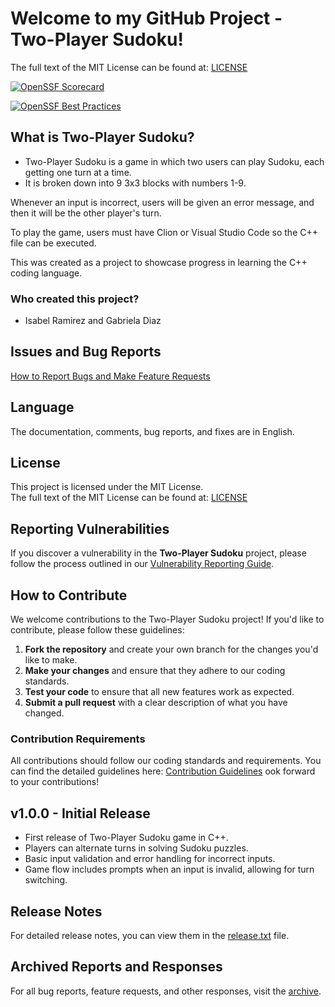 # Welcome to my GitHub Project - Two-Player Sudoku!

The full text of the MIT License can be found at: [LICENSE](https://github.com/isabelramirez10/Two-Player-Sudoku/blob/main/LICENSE)

[![OpenSSF Scorecard](https://api.scorecard.dev/projects/github.com/isabelramirez10/Two-Player-Sudoku/badge)](https://scorecard.dev/viewer/?uri=github.com/isabelramirez10/Two-Player-Sudoku)

[![OpenSSF Best Practices](https://www.bestpractices.dev/projects/10338/badge)](https://www.bestpractices.dev/projects/10338)

## What is Two-Player Sudoku?
- Two-Player Sudoku is a game in which two users can play Sudoku, each getting one turn at a time.
- It is broken down into 9 3x3 blocks with numbers 1-9.

Whenever an input is incorrect, users will be given an error message, and then it will be the other player's turn.

To play the game, users must have Clion or Visual Studio Code so the C++ file can be executed.

This was created as a project to showcase progress in learning the C++ coding language.

### Who created this project?
- Isabel Ramirez and Gabriela Diaz

## Issues and Bug Reports
[How to Report Bugs and Make Feature Requests](https://github.com/opennebula/one/wiki/How-to-Report-Bugs-and-Make-Feature-Requests#ReportBug)

## Language
The documentation, comments, bug reports, and fixes are in English.

## License
This project is licensed under the MIT License.  
The full text of the MIT License can be found at: [LICENSE](https://github.com/isabelramirez10/Two-Player-Sudoku/blob/main/LICENSE)

## Reporting Vulnerabilities

If you discover a vulnerability in the **Two-Player Sudoku** project, please follow the process outlined in our [Vulnerability Reporting Guide](https://github.com/isabelramirez10/Two-Player-Sudoku/blob/main/vulnerabilities.md).

## How to Contribute

We welcome contributions to the Two-Player Sudoku project! If you'd like to contribute, please follow these guidelines:

1. **Fork the repository** and create your own branch for the changes you'd like to make.
2. **Make your changes** and ensure that they adhere to our coding standards.
3. **Test your code** to ensure that all new features work as expected.
4. **Submit a pull request** with a clear description of what you have changed.

### Contribution Requirements
All contributions should follow our coding standards and requirements. You can find the detailed guidelines here: [Contribution Guidelines](./CONTRIBUTING.md)
ook forward to your contributions!

## v1.0.0 - Initial Release
- First release of Two-Player Sudoku game in C++.
- Players can alternate turns in solving Sudoku puzzles.
- Basic input validation and error handling for incorrect inputs.
- Game flow includes prompts when an input is invalid, allowing for turn switching.

## Release Notes
For detailed release notes, you can view them in the [release.txt](https://github.com/isabelramirez10/Two-Player-Sudoku/blob/main/release.txt) file.

## Archived Reports and Responses

For all bug reports, feature requests, and other responses, visit the [archive](https://github.com/isabelramirez10/Two-Player-Sudoku/blob/main/archive.md).

